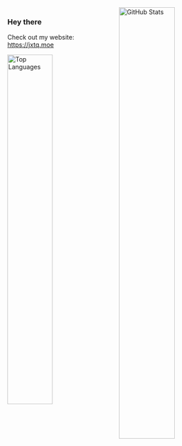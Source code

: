 <img width="50%" align="right" alt="GitHub Stats" src="https://readme-stats-breno.vercel.app/api?username=lumifae&show_icons=true">

### Hey there

Check out my website: https://jxtq.moe

<img width="45%" alt="Top Languages" src="https://readme-stats-breno.vercel.app/api/top-langs/?username=lumifae&layout=compact)](https://github.com/anuraghazra/github-readme-stats">
